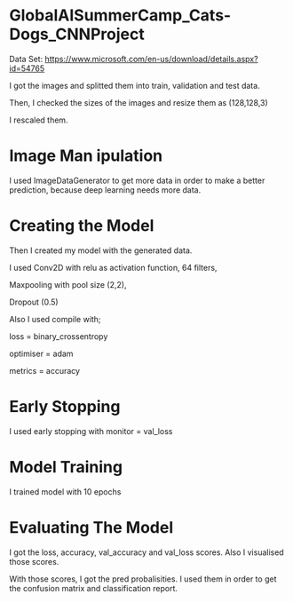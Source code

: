 # GlobalAISummerCamp_Cats-Dogs_CNNProject

Data Set: https://www.microsoft.com/en-us/download/details.aspx?id=54765

I got the images and splitted them into train, validation and test data.

Then, I checked the sizes of the images and resize them as (128,128,3)

I rescaled them.

# Image Man ipulation

I used ImageDataGenerator to get more data in order to make a better prediction, because deep learning needs more data.

# Creating the Model

Then I created my model with the generated data.

I used Conv2D with relu as activation function, 64 filters,

Maxpooling with pool size (2,2), 

Dropout (0.5)

Also I used compile with;

loss = binary_crossentropy

optimiser = adam

metrics = accuracy

# Early Stopping

I used early stopping with monitor = val_loss

# Model Training

I trained model with 10 epochs

# Evaluating The Model

I got the loss, accuracy, val_accuracy and val_loss scores. Also I visualised those scores.

With those scores, I got the pred probalisities. I used them in order to get the confusion matrix and classification report.






